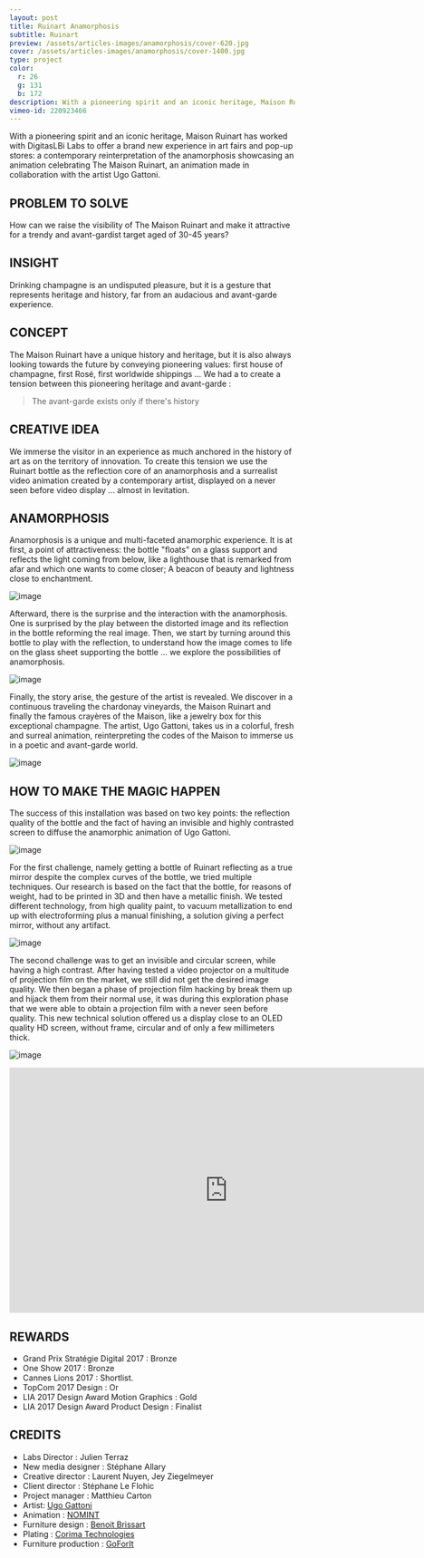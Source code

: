 ```yaml
---
layout: post
title: Ruinart Anamorphosis
subtitle: Ruinart
preview: /assets/articles-images/anamorphosis/cover-620.jpg
cover: /assets/articles-images/anamorphosis/cover-1400.jpg
type: project
color:
  r: 26
  g: 131
  b: 172
description: With a pioneering spirit and an iconic heritage, Maison Ruinart has worked with DigitasLBi Labs to offer a brand new experience in art fairs and pop-up stores ; a contemporary reinterpretation of the anamorphosis showcasing an animation celebrating The Maison Ruinart, made in collaboration with the artist Ugo Gattoni.
vimeo-id: 220923466
---
```


With a pioneering spirit and an iconic heritage, Maison Ruinart has worked with DigitasLBi Labs to offer a brand new experience in art fairs and pop-up stores: a contemporary reinterpretation of the anamorphosis showcasing an animation celebrating The Maison Ruinart, an animation made in collaboration with the artist Ugo Gattoni.

## PROBLEM TO SOLVE

How can we raise the visibility of The Maison Ruinart and make it attractive for a trendy and avant-gardist target aged of 30-45 years?

## INSIGHT

Drinking champagne is an undisputed pleasure, but it is a gesture that represents heritage and history, far from an audacious and avant-garde experience.

## CONCEPT

The Maison Ruinart have a unique history and heritage, but it is also always looking towards the future by conveying pioneering values: first house of champagne, first Rosé, first worldwide shippings ... We had a to create a tension between this pioneering heritage and avant-garde :
>The avant-garde exists only if there's history

## CREATIVE IDEA

We immerse the visitor in an experience as much anchored in the history of art as on the territory of innovation. To create this tension we use the Ruinart bottle as the reflection core of an anamorphosis and a surrealist video animation created by a contemporary artist, displayed on a never seen before video display ... almost in levitation.


## ANAMORPHOSIS

Anamorphosis is a unique and multi-faceted anamorphic experience.
It is at first, a point of attractiveness: the bottle "floats" on a glass support and reflects the light coming from below, like a lighthouse that is remarked from afar and which one wants to come closer; A beacon of beauty and lightness close to enchantment.

![image](/assets/articles-images/anamorphosis/ruinart1.png)


Afterward, there is the surprise and the interaction with the anamorphosis. One is surprised by the play between the distorted image and its reflection in the bottle reforming the real image. Then, we start by turning around this bottle to play with the reflection, to understand how the image comes to life on the glass sheet supporting the bottle ... we explore the possibilities of anamorphosis.

![image](/assets/articles-images/anamorphosis/ruinart2.jpg)


Finally, the story arise, the gesture of the artist is revealed. We discover in a continuous traveling the chardonay vineyards, the Maison Ruinart and finally the famous crayères of the Maison, like a jewelry box for this exceptional champagne. The artist, Ugo Gattoni, takes us in a colorful, fresh and surreal animation, reinterpreting the codes of the Maison to immerse us in a poetic and avant-garde world.

![image](/assets/articles-images/anamorphosis/ruinart3.jpg)

## HOW TO MAKE THE MAGIC HAPPEN

The success of this installation was based on two key points: the reflection quality of the bottle and the fact of having an invisible and highly contrasted screen to diffuse the anamorphic animation of Ugo Gattoni.

![image](/assets/articles-images/anamorphosis/ruinart4.gif)


For the first challenge, namely getting a bottle of Ruinart reflecting as a true mirror despite the complex curves of the bottle, we tried multiple techniques. Our research is based on the fact that the bottle, for reasons of weight, had to be printed in 3D and then have a metallic finish. We tested different technology, from high quality paint, to vacuum metallization to end up with electroforming plus a manual finishing, a solution giving a perfect mirror, without any artifact.

![image](/assets/articles-images/anamorphosis/ruinart5.jpg)


The second challenge was to get an invisible and circular screen, while having a high contrast. After having tested a video projector on a multitude of projection film on the market, we still did not get the desired image quality. We then began a phase of projection film hacking by break them up and hijack them from their normal use, it was during this exploration phase that we were able to obtain a projection film with a never seen before quality. This new technical solution offered us a display close to an OLED quality HD screen, without frame, circular and of only a few millimeters thick.

![image](/assets/articles-images/anamorphosis/ruinart6.jpg)

<iframe src="https://player.vimeo.com/video/220923466" width="770" height="433" frameborder="0" webkitallowfullscreen mozallowfullscreen allowfullscreen class="uk-responsive-width"></iframe>

## REWARDS

- Grand Prix Stratégie Digital 2017 : Bronze
- One Show 2017 : Bronze
- Cannes Lions 2017 : Shortlist.
- TopCom 2017 Design : Or
- LIA 2017 Design Award Motion Graphics : Gold
- LIA 2017 Design Award Product Design : Finalist



## CREDITS
- Labs Director : Julien Terraz
- New media designer : Stéphane Allary
- Creative director : Laurent Nuyen, Jey Ziegelmeyer
- Client director : Stéphane Le Flohic
- Project manager : Matthieu Carton
- Artist: [Ugo Gattoni](http://www.ugogattoni.fr/)
- Animation : [NOMINT](www.nomint.com)
- Furniture design : [Benoit Brissart]( http://www.benoit-brissart.com/)
- Plating : [Corima Technologies](http://www.corima-technologies.com)
- Furniture production : [GoForIt](http://www.atelierselbafrance.fr/fr/conseil-merchandising)
